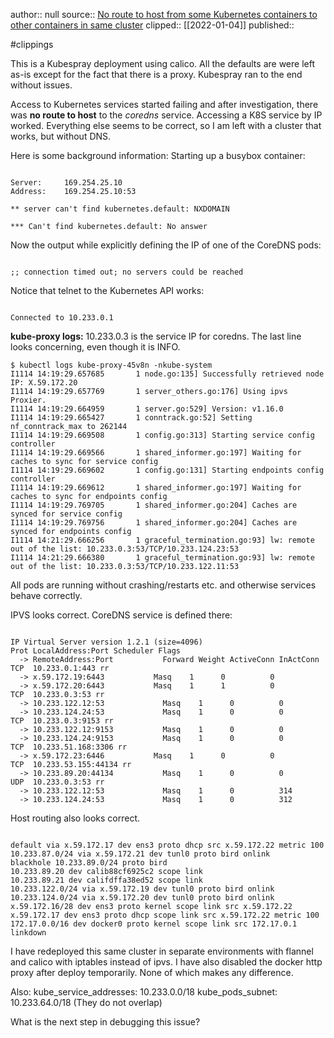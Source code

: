author:: null
source:: [No route to host from some Kubernetes containers to other containers in same cluster](https://stackoverflow.com/questions/58860745/no-route-to-host-from-some-kubernetes-containers-to-other-containers-in-same-clu)
clipped:: [[2022-01-04]]
published:: 

#clippings

This is a Kubespray deployment using calico. All the defaults are were left as-is except for the fact that there is a proxy. Kubespray ran to the end without issues.

Access to Kubernetes services started failing and after investigation, there was **no route to host** to the *coredns* service. Accessing a K8S service by IP worked. Everything else seems to be correct, so I am left with a cluster that works, but without DNS.

Here is some background information: Starting up a busybox container:

```

Server:     169.254.25.10
Address:    169.254.25.10:53

** server can't find kubernetes.default: NXDOMAIN

*** Can't find kubernetes.default: No answer
```

Now the output while explicitly defining the IP of one of the CoreDNS pods:

```

;; connection timed out; no servers could be reached
```

Notice that telnet to the Kubernetes API works:

```

Connected to 10.233.0.1
```

**kube-proxy logs:** 10.233.0.3 is the service IP for coredns. The last line looks concerning, even though it is INFO.

```
$ kubectl logs kube-proxy-45v8n -nkube-system
I1114 14:19:29.657685       1 node.go:135] Successfully retrieved node IP: X.59.172.20
I1114 14:19:29.657769       1 server_others.go:176] Using ipvs Proxier.
I1114 14:19:29.664959       1 server.go:529] Version: v1.16.0
I1114 14:19:29.665427       1 conntrack.go:52] Setting nf_conntrack_max to 262144
I1114 14:19:29.669508       1 config.go:313] Starting service config controller
I1114 14:19:29.669566       1 shared_informer.go:197] Waiting for caches to sync for service config
I1114 14:19:29.669602       1 config.go:131] Starting endpoints config controller
I1114 14:19:29.669612       1 shared_informer.go:197] Waiting for caches to sync for endpoints config
I1114 14:19:29.769705       1 shared_informer.go:204] Caches are synced for service config 
I1114 14:19:29.769756       1 shared_informer.go:204] Caches are synced for endpoints config 
I1114 14:21:29.666256       1 graceful_termination.go:93] lw: remote out of the list: 10.233.0.3:53/TCP/10.233.124.23:53
I1114 14:21:29.666380       1 graceful_termination.go:93] lw: remote out of the list: 10.233.0.3:53/TCP/10.233.122.11:53
```

All pods are running without crashing/restarts etc. and otherwise services behave correctly.

IPVS looks correct. CoreDNS service is defined there:

```

IP Virtual Server version 1.2.1 (size=4096)
Prot LocalAddress:Port Scheduler Flags
  -> RemoteAddress:Port           Forward Weight ActiveConn InActConn
TCP  10.233.0.1:443 rr
  -> x.59.172.19:6443           Masq    1      0          0         
  -> x.59.172.20:6443           Masq    1      1          0         
TCP  10.233.0.3:53 rr
  -> 10.233.122.12:53             Masq    1      0          0         
  -> 10.233.124.24:53             Masq    1      0          0         
TCP  10.233.0.3:9153 rr
  -> 10.233.122.12:9153           Masq    1      0          0         
  -> 10.233.124.24:9153           Masq    1      0          0         
TCP  10.233.51.168:3306 rr
  -> x.59.172.23:6446           Masq    1      0          0         
TCP  10.233.53.155:44134 rr
  -> 10.233.89.20:44134           Masq    1      0          0         
UDP  10.233.0.3:53 rr
  -> 10.233.122.12:53             Masq    1      0          314       
  -> 10.233.124.24:53             Masq    1      0          312
```

Host routing also looks correct.

```

default via x.59.172.17 dev ens3 proto dhcp src x.59.172.22 metric 100 
10.233.87.0/24 via x.59.172.21 dev tunl0 proto bird onlink 
blackhole 10.233.89.0/24 proto bird 
10.233.89.20 dev calib88cf6925c2 scope link 
10.233.89.21 dev califdffa38ed52 scope link 
10.233.122.0/24 via x.59.172.19 dev tunl0 proto bird onlink 
10.233.124.0/24 via x.59.172.20 dev tunl0 proto bird onlink 
x.59.172.16/28 dev ens3 proto kernel scope link src x.59.172.22 
x.59.172.17 dev ens3 proto dhcp scope link src x.59.172.22 metric 100 
172.17.0.0/16 dev docker0 proto kernel scope link src 172.17.0.1 linkdown
```

I have redeployed this same cluster in separate environments with flannel and calico with iptables instead of ipvs. I have also disabled the docker http proxy after deploy temporarily. None of which makes any difference.

Also: kube\_service\_addresses: 10.233.0.0/18 kube\_pods\_subnet: 10.233.64.0/18 (They do not overlap)

What is the next step in debugging this issue?